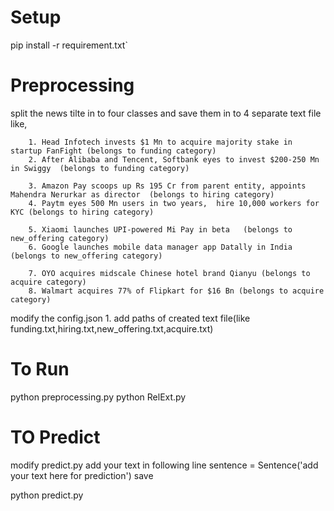 # Setup
pip install -r requirement.txt`
# Preprocessing
split the news tilte in to four classes and save them in to 4 separate text file  like,

        1. Head Infotech invests $1 Mn to acquire majority stake in startup FanFight (belongs to funding category)
        2. After Alibaba and Tencent, Softbank eyes to invest $200-250 Mn in Swiggy  (belongs to funding category)

        3. Amazon Pay scoops up Rs 195 Cr from parent entity, appoints Mahendra Nerurkar as director  (belongs to hiring category)
        4. Paytm eyes 500 Mn users in two years,  hire 10,000 workers for KYC (belongs to hiring category)

        5. Xiaomi launches UPI-powered Mi Pay in beta   (belongs to new_offering category)
        6. Google launches mobile data manager app Datally in India  (belongs to new_offering category)

        7. OYO acquires midscale Chinese hotel brand Qianyu (belongs to acquire category)
        8. Walmart acquires 77% of Flipkart for $16 Bn (belongs to acquire category)

modify the config.json
        1. add paths of created text file(like funding.txt,hiring.txt,new_offering.txt,acquire.txt)

# To Run
python preprocessing.py
python RelExt.py   
# TO Predict
modify predict.py
add your text in following line
sentence = Sentence('add your text here for prediction')
save

python predict.py